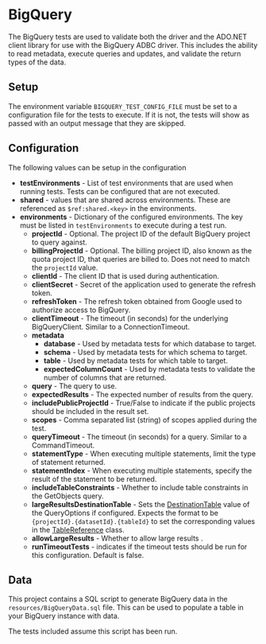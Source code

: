 <!--

 Licensed to the Apache Software Foundation (ASF) under one or more
 contributor license agreements.  See the NOTICE file distributed with
 this work for additional information regarding copyright ownership.
 The ASF licenses this file to You under the Apache License, Version 2.0
 (the "License"); you may not use this file except in compliance with
 the License.  You may obtain a copy of the License at

    http://www.apache.org/licenses/LICENSE-2.0

 Unless required by applicable law or agreed to in writing, software
 distributed under the License is distributed on an "AS IS" BASIS,
 WITHOUT WARRANTIES OR CONDITIONS OF ANY KIND, either express or implied.
 See the License for the specific language governing permissions and
 limitations under the License.

-->

# BigQuery
The BigQuery tests are used to validate both the driver and the ADO.NET client library for use with the BigQuery ADBC driver. This includes the ability to read metadata, execute queries and updates, and validate the return types of the data.

## Setup
The environment variable `BIGQUERY_TEST_CONFIG_FILE` must be set to a configuration file for the tests to execute. If it is not, the tests will show as passed with an output message that they are skipped.

## Configuration

The following values can be setup in the configuration

- **testEnvironments** - List of test environments that are used when running tests. Tests can be configured that are not executed.
- **shared** - values that are shared across environments. These are referenced as `$ref:shared.<key>` in the environments.
- **environments** - Dictionary of the configured environments. The key must be listed in `testEnvironments` to execute during a test run.
  - **projectId** - Optional. The project ID of the default BigQuery project to query against.
  - **billingProjectId** - Optional. The billing project ID, also known as the quota project ID, that queries are billed to. Does not need to match the `projectId` value.
  - **clientId** - The client ID that is used during authentication.
  - **clientSecret** - Secret of the application used to generate the refresh token.
  - **refreshToken** - The refresh token obtained from Google used to authorize access to BigQuery.
  - **clientTimeout** - The timeout (in seconds) for the underlying BigQueryClient. Similar to a ConnectionTimeout.
  - **metadata**
    - **database** - Used by metadata tests for which database to target.
    - **schema** - Used by metadata tests for which schema to target.
    - **table** - Used by metadata tests for which table to target.
    - **expectedColumnCount** - Used by metadata tests to validate the number of columns that are returned.
  - **query** - The query to use.
  - **expectedResults** - The expected number of results from the query.
  - **includePublicProjectId** - True/False to indicate if the public projects should be included in the result set.
  - **scopes** - Comma separated list (string) of scopes applied during the test.
  - **queryTimeout** - The timeout (in seconds) for a query. Similar to a CommandTimeout.
  - **statementType** - When executing multiple statements, limit the type of statement returned.
  - **statementIndex** - When executing multiple statements, specify the result of the statement to be returned.
  - **includeTableConstraints** - Whether to include table constraints in the GetObjects query.
  - **largeResultsDestinationTable** - Sets the [DestinationTable](https://cloud.google.com/dotnet/docs/reference/Google.Cloud.BigQuery.V2/latest/Google.Cloud.BigQuery.V2.QueryOptions#Google_Cloud_BigQuery_V2_QueryOptions_DestinationTable) value of the QueryOptions if configured. Expects the format to be `{projectId}.{datasetId}.{tableId}` to set the corresponding values in the [TableReference](https://github.com/googleapis/google-api-dotnet-client/blob/6c415c73788b848711e47c6dd33c2f93c76faf97/Src/Generated/Google.Apis.Bigquery.v2/Google.Apis.Bigquery.v2.cs#L9348) class.
  - **allowLargeResults** - Whether to allow large results .
  - **runTimeoutTests** - indicates if the timeout tests should be run for this configuration. Default is false.

## Data
This project contains a SQL script to generate BigQuery data in the `resources/BigQueryData.sql` file. This can be used to populate a table in your BigQuery instance with data.

The tests included assume this script has been run.
